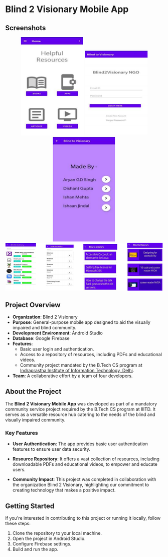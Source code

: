 # Blind 2 Visionary Mobile App


## Screenshots

<p align="center">
  <img src="https://github.com/IshanMehta115/Blind2Visionary-App/blob/main/pics/home_screen.PNG" alt="Home Screen" width="200">
  <img src="https://github.com/IshanMehta115/Blind2Visionary-App/blob/main/pics/login_screen.PNG" alt="Login Screen" width="200">
  <img src="https://github.com/IshanMehta115/Blind2Visionary-App/blob/main/pics/dev.PNG" alt="About Developers" width="200">
  <img src="https://github.com/IshanMehta115/Blind2Visionary-App/blob/main/pics/resources.PNG" alt="Resources" width="800">
 </p>


## Project Overview

- **Organization**: Blind 2 Visionary
- **Purpose**: General-purpose mobile app designed to aid the visually impaired and blind community.
- **Development Environment**: Android Studio
- **Database**: Google Firebase
- **Features**:
  - Basic user login and authentication.
  - Access to a repository of resources, including PDFs and educational videos.
  - Community project mandated by the B.Tech CS program at [Indraprastha Institute of Information Technology, Delhi](https://www.iiitd.ac.in/).
- **Team**: A collaborative effort by a team of four developers.

## About the Project

The **Blind 2 Visionary Mobile App** was developed as part of a mandatory community service project required by the B.Tech CS program at IIITD. It serves as a versatile resource hub catering to the needs of the blind and visually impaired community. 

### Key Features

- **User Authentication**: The app provides basic user authentication features to ensure user data security.

- **Resource Repository**: It offers a vast collection of resources, including downloadable PDFs and educational videos, to empower and educate users.

- **Community Impact**: This project was completed in collaboration with the organization Blind 2 Visionary, highlighting our commitment to creating technology that makes a positive impact.

## Getting Started

If you're interested in contributing to this project or running it locally, follow these steps:

1. Clone the repository to your local machine.
2. Open the project in Android Studio.
3. Configure Firebase settings.
4. Build and run the app.
